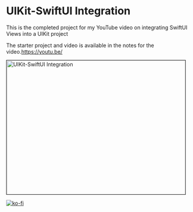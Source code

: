 # UIKit-SwiftUI Integration	

This is the completed project for my YouTube video on integrating SwiftUI Views into a UIKit project

The starter project and video is available in the notes for the video.https://youtu.be/

<a href="http://www.youtube.com/watch?feature=player_embedded&v=9urhPz9OGzQ
" target="_blank"><img src="http://img.youtube.com/vi/9urhPz9OGzQ/0.jpg" 
alt="UIKit-SwiftUI Integration" width="480" height="360" border="1" /></a>

[![ko-fi](https://www.ko-fi.com/img/githubbutton_sm.svg)](https://ko-fi.com/Z8Z22WRVG)

